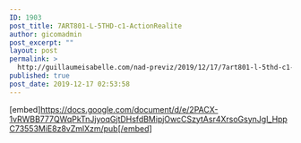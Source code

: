 ```yaml
---
ID: 1903
post_title: 7ART801-L-5THD-c1-ActionRealite
author: gicomadmin
post_excerpt: ""
layout: post
permalink: >
  http://guillaumeisabelle.com/nad-previz/2019/12/17/7art801-l-5thd-c1-actionrealite/
published: true
post_date: 2019-12-17 02:53:58
---
```

[embed]https://docs.google.com/document/d/e/2PACX-1vRWBB777QWqPkTnJjyoqGjtDHsfdBMipjOwcCSzytAsr4XrsoGsynJgl_HppC73553MiE8z8vZmlXzm/pub[/embed]